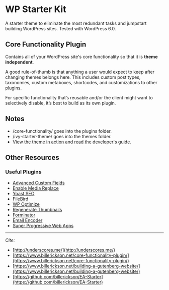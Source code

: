 # WP Starter Kit
A starter theme to eliminate the most redundant tasks and jumpstart building WordPress sites.
Tested with WordPress 6.0.

## Core Functionality Plugin
Contains all of your WordPress site's core functionality so that it is **theme independent**.

A good rule-of-thumb is that anything a user would expect to keep after changing themes belongs here. This includes custom post types, taxonomies, custom metaboxes, shortcodes, and customizations to other plugins.

For specific functionality that’s reusable and/or the client might want to selectively disable, it’s best to build as its own plugin.

## Notes
- /core-functionality/ goes into the plugins folder.
- /ivy-starter-theme/ goes into the themes folder.
- [View the theme in action and read the developer's guide](http://ivystarter.wpengine.com/).


## Other Resources

### Useful Plugins
- [Advanced Custom Fields](https://www.advancedcustomfields.com/)
- [Enable Media Replace](https://wordpress.org/plugins/enable-media-replace/)
- [Yoast SEO](https://wordpress.org/plugins/wordpress-seo/)
- [FileBird](https://wordpress.org/plugins/filebird/)
- [WP Optimize](https://wordpress.org/plugins/wp-optimize/)
- [Regenerate Thumbnails](https://wordpress.org/plugins/regenerate-thumbnails/)
- [Forminator](https://wordpress.org/plugins/forminator/)
- [Email Encoder](https://wordpress.org/plugins/email-encoder-bundle/)
- [Super Progressive Web Apps](https://wordpress.org/plugins/super-progressive-web-apps/)

---

*Cite:*
- [http://underscores.me/](http://underscores.me/)
- [https://www.billerickson.net/core-functionality-plugin/](https://www.billerickson.net/core-functionality-plugin/)
- [https://www.billerickson.net/building-a-gutenberg-website/](https://www.billerickson.net/building-a-gutenberg-website/)
- [https://github.com/billerickson/EA-Starter](https://github.com/billerickson/EA-Starter)
